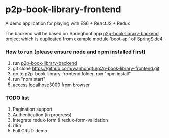 # p2p-book-library-frontend

A demo application for playing with ES6 + ReactJS + Redux

The backend will be based on Springboot app [p2p-book-library-backend](https://github.com/wanhongfu/p2p-book-library-backend) project which is duplicated from example module 'boot-api' of [SpringSide4](https://github.com/springside/springside4).

### How to run (please ensure node and npm installed first)

1. run [p2p-book-library-backend](https://github.com/wanhongfu/p2p-book-library-backend.git)
2. git clone https://github.com/wanhongfu/p2p-book-library-frontend.git
3. go to p2p-book-library-frontend folder, run "npm install"
4. run "npm start"
5. access localhost:3000 from browser

### TODO list

1. Pagination support
2. Authentication (in progress)
3. Integrate redux-form & redux-form-validation
4. i18n
5. Full CRUD demo
